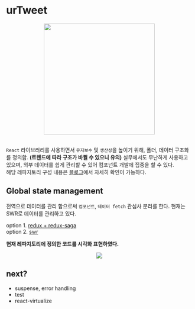 # urTweet

<div align="center">
  <img height=300 src="https://user-images.githubusercontent.com/31876632/142755109-99ef00fe-c3a1-4999-91c5-458fae57986e.png" />
</div>
<br/>

`React` 라이브러리를 사용하면서 `유지보수` 및 `생산성`을 높이기 위해, 폴더, 데이터 구조화를 정의함. **(트렌드에 따라 구조가 바뀔 수 있으니 유의)** 실무에서도 무난하게 사용하고 있으며, 외부 데이터를 쉽게 관리할 수 있어 컴포넌트 개발에 집중을 할 수 있다. <br/>
해당 레파지토리 구성 내용은 [블로그](https://ventos06.tistory.com/1)에서 자세히 확인이 가능하다. <br/>

## Global state management

전역으로 데이터를 관리 함으로써 `컴포넌트`, `데이터 fetch` 관심사 분리를 한다. 현재는 SWR로 데이터를 관리하고 있다.

option 1. [redux + redux-saga](https://github.com/yjkwon07/urTweet/tree/config/redux) <br/>
option 2. [swr](https://github.com/yjkwon07/urTweet/) <br/>

**현재 레파지토리에 정의한 코드를 시각화 표현하였다.**

<div align="center">
  <img src="https://user-images.githubusercontent.com/31876632/142758034-aea3a853-c918-4722-af00-159625c8581d.png" />
</div>

## next?

- suspense, error handling
- test
- react-virtualize